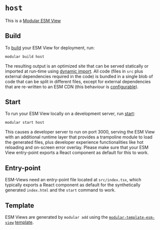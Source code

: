 # `host`

This is a [Modular ESM View](https://modular.js.org/package-types/esm-view)

## Build

To [build](https://modular.js.org/commands/build) your ESM View for deployment,
run:

```bash
modular build host
```

The resulting output is an optimized site that can be served statically or
imported at run-time using
[dynamic import](https://developer.mozilla.org/en-US/docs/Web/JavaScript/Reference/Operators/import).
All code (files in `src` plus external dependencies required in the code) is
bundled in a single blob of code that can be split in different files, except
for external dependencies that are re-written to an ESM CDN (this behaviour is
[configurable](https://modular.js.org/configuration)).

## Start

To run your ESM View locally on a development server, run
[start](https://modular.js.org/commands/start):

```bash
modular start host
```

This causes a developer server to run on port 3000, serving the ESM View with an
additional runtime layer that provides a trampoline module to load the generated
files, plus developer experience functionalities like hot reloading and
on-screen error overlay. Please make sure that your ESM View entry-point exports
a React component as default for this to work.

## Entry-point

ESM-Views need an entry-point file located at `src/index.tsx`, which typically
exports a React component as default for the synthetically generated
`index.html` and the `start` command to work.

## Template

ESM Views are generated by `modular add` using the
[`modular-template-esm-view`](https://github.com/jpmorganchase/modular/tree/main/packages/modular-template-esm-view)
[template](https://modular.js.org/package-types/template).
